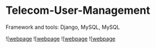 # Telecom-User-Management


Framework and tools: Django, MySQL, MySQL



![[webpage](https://github.com/Tong-Ding/Telecom-User-Management/blob/main/login.png)
![[webpage](https://github.com/Tong-Ding/Telecom-User-Management/blob/main/admin.png)
![[webpage](https://github.com/Tong-Ding/Telecom-User-Management/blob/main/city.png)
![[webpage](https://github.com/Tong-Ding/Telecom-User-Management/blob/main/avatar.png)
